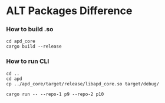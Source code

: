 # ALT Packages Difference

### How to build .so

```
cd apd_core
cargo build --release
```

### How to run CLI
```
cd ..
cd apd
cp ../apd_core/target/release/libapd_core.so target/debug/

cargo run -- --repo-1 p9 --repo-2 p10
```
